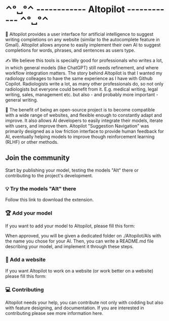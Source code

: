 # ⌃ᵒ␣ᵒ⌃ ------------   Altopilot   ------------ ⌃ᵒ␣ᵒ⌃

🤖 Altopilot provides a user interface for artificial intelligence to suggest writing completions on any website (similar to the autocomplete feature in Gmail). Altopilot allows anyone to easily implement their own AI to suggest completions for words, phrases, and sentences as users type.

✍️ We believe this tools is specially good for professionals who writes a lot, in which general models (like ChatGPT) still needs refinement, and where workflow integration matters. The story behind Altopilot is that I wanted my radiology colleages to have the same experience as I have with Github Copilot. Radiologists write a lot, as many other professionals do, so not only radiologists but everyone could benefit from it. E.g. medical writing, legal writing, sales, management etc. but also - and probably more important - general writing.

👐 The benefit of being an open-source project is to become compatible with a wide range of websites, and flexible enough to constantly adapt and improve. It also allows AI developers to easily integrate their models, iterate with users, and improve them. Altopilot "Suggestion Navigation" was primarily designed as a low friction interface to provide human feedback for AI, eventually helping models to improve though reinforcement learning (RLHF) or other methods.

## Join the community

Start by publishing your model, testing the models "Alt" there or contributing to the project's development.

### 💡 Try the models "Alt" there 

Follow this link to download the extension.

### 🏆 Add your model

If you want to add your model to Altopilot, please fill this form:

When approved, you will be given a dedicated folder on ./Altopilot/AIs with the name you chose for your AI. Then, you can write a README.md file describing your model, and implement it through these steps.

### 🎨 Add a website

If you want Altopilot to work on a website (or work better on a website) please fill this form: 

### 💻 Contributing

Altopilot needs your help, you can contribute not only with codding but also with feature designing, and documentation. If you are interested in contributing please see more information here. 
